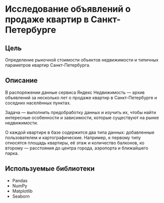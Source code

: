 # Исследование объявлений о продаже квартир в Санкт-Петербурге

## Цель

Определение рыночной стоимости объектов недвижимости и типичных параметров квартир Санкт-Петербурга.

## Описание

В распоряжении данные сервиса Яндекс Недвижимость — архив объявлений за несколько лет о продаже квартир в Санкт-Петербурге и соседних населённых пунктах.

Задача — выполнить предобработку данных и изучить их, чтобы найти интересные особенности и зависимости, которые существуют на рынке недвижимости.

О каждой квартире в базе содержится два типа данных: добавленные пользователем и картографические. Например, к первому типу относятся площадь квартиры, её этаж и количество балконов, ко второму — расстояния до центра города, аэропорта и ближайшего парка.

## Используемые библиотеки

- Pandas
- NumPy
- Matplotlib
- Seaborn
